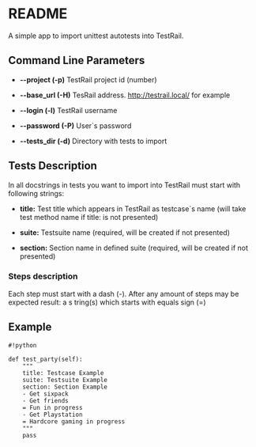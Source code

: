 # README #
A simple app to import unittest autotests into TestRail.

## Command Line Parameters ##
* __--project (-p)__ TestRail project id (number)

* __--base_url (-H)__ TesRail address. http://testrail.local/ for example

* __--login (-l)__ TestRail username

* __--password (-P)__ User`s password

* __--tests_dir (-d)__ Directory with tests to import 

## Tests Description ##
In all docstrings in tests you want to import into TestRail must start with following strings:

* __title:__ Test title which appears in TestRail as testcase`s name (will take test method name if title: is not presented)

* __suite:__ Testsuite name (required, will be created if not presented)

* __section:__ Section name in defined suite (required, will be created if not presented)

### Steps description ###
Each step must start with a dash (-). After any amount of steps may be expected result: a s tring(s) which starts with equals sign (=)

## Example ##

```
#!python

def test_party(self):
    """
    title: Testcase Example
    suite: Testsuite Example
    section: Section Example
    - Get sixpack
    - Get friends
    = Fun in progress
    - Get Playstation
    = Hardcore gaming in progress
    """
    pass
```